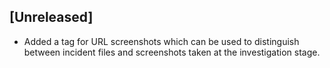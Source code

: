 ## [Unreleased]
- Added a tag for URL screenshots which can be used to distinguish between incident files and screenshots taken at the investigation stage.